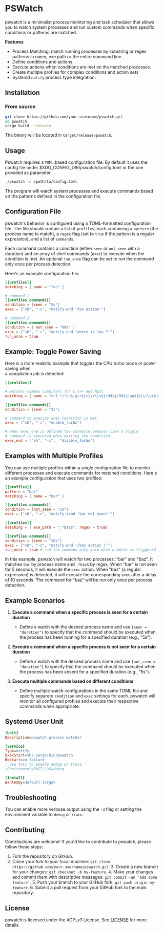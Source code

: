  # PSWatch 

pswatch is a minimalist process monitoring and task scheduler that allows you to
watch system processes and run custom commands when specific conditions or
patterns are matched. 

**Features**
- Process Matching: match running processes by substring or regex patterns in name, exe path or the entire command line.
- Define conditions and actions. 
- Execute actions when conditions are met on the matched processes.
- Create multiple profiles for complex conditions and action sets
- Systemd `notify` process type integration.

## Installation

### From source

```sh
git clone https://github.com/your-username/pswatch.git
cd pswatch
cargo build --release
```

The binary will be located in `target/release/pswatch`.

## Usage

Pswatch requires a `TOML` based configuration file. By default it uses the
config file under $XDG_CONFIG_DIR/pswatch/config.toml or the one provided as
parameter.

```sh
./pswatch -c /path/to/config.toml
```

The program will watch system processes and execute commands based on the
patterns defined in the configuration file.

## Configuration File

pswatch's behavior is configured using a TOML-formatted configuration file.
The file should contain a list of `profiles`, each containing a `pattern` (the
process name to match), a `regex` flag (set to `true` if the pattern is a
regular expression), and a list of `commands`.

Each command contains a condition (either `seen` or `not_seen` with a duration)
and an array of shell commands (`exec`) to execute when the condition is met. An
optional `run_once` flag can be set to run the command only once per process
detection.

Here's an example configuration file:

```toml
[[profiles]]
matching = { name = "foo" }

# command 1
[[profiles.commands]]
condition = {seen = "5s"}
exec = ["sh", "-c", "notify-end 'foo action'"]

# command 2 
[[profiles.commands]]
condition = { not_seen = "60s" }
exec = ["sh", "-c", "notify-end 'where is foo ?'"]
run_once = true
```

## Example: Toggle Power Saving 

Here is a more realistic example that toggles the CPU turbo mode or power saving when  
a compilation job is detected: 
```toml
[[profiles]]

# matches common compilers for C,C++ and Rust
matching = { name = "cc1.*|^cc$|gcc$|c\\+\\+$|c89$|c99$|cpp$|g\\+\\+$|rustc$", regex = true }

[[profiles.commands]]
condition = {seen = "3s"}

# command to execute when condition is met
exec = ["sh", "-c", "enable_turbo"]

# when exec_end is defined the schedule behaves like a toggle
# command is executed when exiting the condition
exec_end = ["sh", "-c",  "disable_turbo"]
```

## Examples with Multiple Profiles

You can use multiple profiles within a single configuration file to monitor
different processes and execute commands for matched conditions. Here's an
example configuration that uses two profiles:

```toml
[[profiles]]
pattern = "bar"
matching = { name = "bar" }

[[profiles.commands]]
condition = {not_seen = "5s"}
exec = ["sh", "-c", "notify-send 'bar not seen!'"]

[[profiles]]
matching = { exe_path = ".*baz$", regex = true}

[[profiles.commands]]
condition = {seen = "10s"}
exec = ["sh", "-c", "notify-end '/baz action !'"]
run_once = true # run the command only once when a match is triggered
```

In this example, pswatch will watch for two processes: "bar" and "baz". It
matches `bar` by process name and `.*baz$` by regex. When "bar" is not seen for
5 seconds, it will execute the `exec` action. When "baz" (a regular expression)
is detected, it will execute the corresponding `exec` after a delay of 10 seconds.
The command for "baz" will be run only once per process detection.


## Example Scenarios

1. **Execute a command when a specific process is seen for a certain duration**
   - Define a watch with the desired process name and use `{seen = "duration"}` to specify that the command should be executed when the process has been running for a specified duration (e.g., "5s").

2. **Execute a command when a specific process is not seen for a certain duration**
   - Define a watch with the desired process name and use `{not_seen = "duration"}` to specify that the command should be executed when the process has been absent for a specified duration (e.g., "5s").

3. **Execute multiple commands based on different conditions**
   - Define multiple watch configurations in the same TOML file and specify separate `condition` and `exec` settings for each. pswatch will monitor all configured profiles and execute their respective commands when appropriate.

## Systemd User Unit
```ini
[Unit]
Description=pswatch process watcher

[Service]
Type=notify
ExecStart=%h/.cargo/bin/pswatch
Restart=on-failure
; Use this to enable debug or trace
;Environment=RUST_LOG=debug

[Install]
WantedBy=default.target

```

## Troubleshooting

You can enable more verbose output using the `-d` flag or setting the environment
variable to `debug` or `trace`.

## Contributing

Contributions are welcome! If you'd like to contribute to pswatch, please
follow these steps:

1. Fork the repository on GitHub.
2. Clone your fork to your local machine: `git clone
   https://github.com/your-username/pswatch.git`.
   3. Create a new branch for your changes: `git checkout -b my-feature`.
   4. Make your changes and commit them with descriptive messages: `git commit
      -am 'Add some feature'`.
      5. Push your branch to your GitHub fork: `git push origin my-feature`.
      6. Submit a pull request from your GitHub fork to the main repository.

## License

pswatch is licensed under the AGPLv3 License. See [LICENSE](LICENSE) for more
details.


